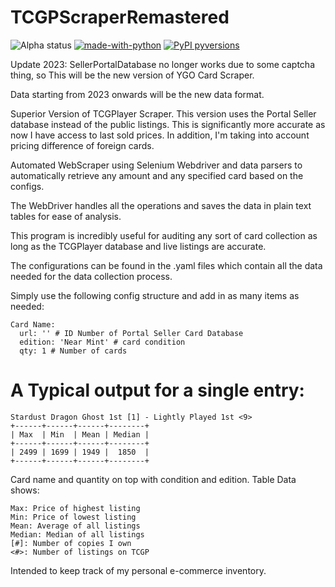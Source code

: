 # TCGPScraperRemastered

 ![Alpha status](https://img.shields.io/badge/Project%20status-Alpha-red.svg)
 [![made-with-python](https://img.shields.io/badge/Made%20with-Python-1f425f.svg)](https://www.python.org/)
 [![PyPI pyversions](https://camo.githubusercontent.com/fd8c489427511a31795637b3168c0d06532f4483/68747470733a2f2f696d672e736869656c64732e696f2f707970692f707976657273696f6e732f77696b6970656469612d6170692e7376673f7374796c653d666c6174)](https://pypi.python.org/pypi/ansicolortags/)

Update 2023: SellerPortalDatabase no longer works due to some captcha thing, so This will be the new version of YGO Card Scraper.

Data starting from 2023 onwards will be the new data format. 

Superior Version of TCGPlayer Scraper. This version uses the Portal Seller database instead of the public listings. This is significantly more accurate as now I have access to last sold prices. In addition, I'm taking into account pricing difference of foreign cards. 

Automated WebScraper using Selenium Webdriver and data parsers to automatically retrieve any amount and any specified card based on the configs.

The WebDriver handles all the operations and saves the data in plain text tables for ease of analysis.

This program is incredibly useful for auditing any sort of card collection as long as the TCGPlayer database and live listings are accurate.

The configurations can be found in the .yaml files which contain all the data needed for the data collection process.

Simply use the following config structure and add in as many items as needed:

```
Card Name:
  url: '' # ID Number of Portal Seller Card Database 
  edition: 'Near Mint' # card condition
  qty: 1 # Number of cards 
```

# A Typical output for a single entry:

```
Stardust Dragon Ghost 1st [1] - Lightly Played 1st <9>
+------+------+------+--------+
| Max  | Min  | Mean | Median |
+------+------+------+--------+
| 2499 | 1699 | 1949 |  1850  |
+------+------+------+--------+
```

Card name and quantity on top with condition and edition.
Table Data shows:
```
Max: Price of highest listing
Min: Price of lowest listing
Mean: Average of all listings
Median: Median of all listings
[#]: Number of copies I own
<#>: Number of listings on TCGP
```
Intended to keep track of my personal e-commerce inventory.
